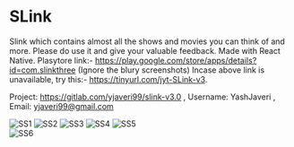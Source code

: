 # SLink
Slink which contains almost all the shows and movies you can think of and more. Please do use it and give your valuable feedback. Made with React Native. Plasytore link:- https://play.google.com/store/apps/details?id=com.slinkthree (Ignore the blury screenshots)  Incase above link is unavailable, try this:- https://tinyurl.com/jyt-SLink-v3.


Project: https://gitlab.com/yjaveri99/slink-v3.0
, Username: YashJaveri
, Email: yjaveri99@gmail.com

![SS1](/Screenshot_1547413113.png)
![SS2](/SS2.jpeg)
![SS3](/Screenshot_1547413140.png)
![SS4](/Screenshot_1547413129.png)
![SS5](/Screenshot_1547413100.png)  
![SS6](/SS1.jpeg)
